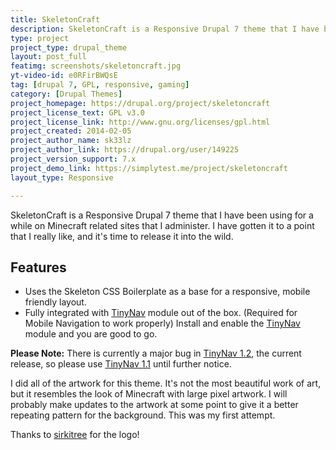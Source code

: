 ```yaml
---
title: SkeletonCraft
description: SkeletonCraft is a Responsive Drupal 7 theme that I have been using for a while on Minecraft related sites that I administer.
type: project
project_type: drupal_theme
layout: post_full
featimg: screenshots/skeletoncraft.jpg
yt-video-id: e0RFirBWQsE
tag: [drupal 7, GPL, responsive, gaming]
category: [Drupal Themes]
project_homepage: https://drupal.org/project/skeletoncraft
project_license_text: GPL v3.0
project_license_link: http://www.gnu.org/licenses/gpl.html
project_created: 2014-02-05
project_author_name: sk33lz
project_author_link: https://drupal.org/user/149225
project_version_support: 7.x
project_demo_link: https://simplytest.me/project/skeletoncraft
layout_type: Responsive

---
```

SkeletonCraft is a Responsive Drupal 7 theme that I have been using for a while on Minecraft related sites that I administer. I have gotten it to a point that I really like, and it's time to release it into the wild.

## Features
- Uses the Skeleton CSS Boilerplate as a base for a responsive, mobile friendly layout.
- Fully integrated with [TinyNav](http://drupal.org/project/tinynav) module out of the box. (Required for Mobile Navigation to work properly) Install and enable the [TinyNav](http://drupal.org/project/tinynav) module and you are good to go.


**Please Note:** There is currently a major bug in [TinyNav 1.2](https://drupal.org/node/1967636), the current release, so please use [TinyNav 1.1](https://drupal.org/node/1793642) until further notice.

I did all of the artwork for this theme. It's not the most beautiful work of art, but it resembles the look of Minecraft with large pixel artwork. I will probably make updates to the artwork at some point to give it a better repeating pattern for the background. This was my first attempt.

Thanks to [sirkitree](https://drupal.org/user/59025) for the logo!
